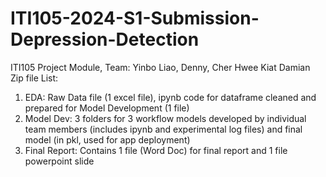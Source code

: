 # ITI105-2024-S1-Submission-Depression-Detection
ITI105 Project Module, Team: Yinbo Liao, Denny, Cher Hwee Kiat Damian
Zip file List:
1) EDA: Raw Data file (1 excel file), ipynb code for dataframe cleaned and prepared for Model Development (1 file)
2) Model Dev: 3 folders for 3 workflow models developed by individual team members (includes ipynb and experimental log files) and final model (in pkl, used for app deployment)
4) Final Report: Contains 1 file (Word Doc) for final report and 1 file powerpoint slide
